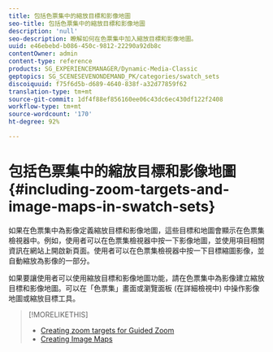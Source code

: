 ```yaml
---
title: 包括色票集中的縮放目標和影像地圖
seo-title: 包括色票集中的縮放目標和影像地圖
description: 'null'
seo-description: 瞭解如何在色票集中加入縮放目標和影像地圖。
uuid: e46ebebd-b086-450c-9812-22290a92db8c
contentOwner: admin
content-type: reference
products: SG_EXPERIENCEMANAGER/Dynamic-Media-Classic
geptopics: SG_SCENESEVENONDEMAND_PK/categories/swatch_sets
discoiquuid: f75f6d5b-d689-4640-838f-a32d77859f62
translation-type: tm+mt
source-git-commit: 1df4f88ef856160ee06c43dc6ec430df122f2408
workflow-type: tm+mt
source-wordcount: '170'
ht-degree: 92%

---
```



# 包括色票集中的縮放目標和影像地圖{#including-zoom-targets-and-image-maps-in-swatch-sets}

如果在色票集中為影像定義縮放目標和影像地圖，這些目標和地圖會顯示在色票集檢視器中。例如，使用者可以在色票集檢視器中按一下影像地圖，並使用項目相關資訊在網站上開啟新頁面。使用者可以在色票集檢視器中按一下目標縮圖影像，並自動縮放為影像的一部分。

如果要讓使用者可以使用縮放目標和影像地圖功能，請在色票集中為影像建立縮放目標和影像地圖。可以在「色票集」畫面或瀏覽面板 (在詳細檢視中) 中操作影像地圖或縮放目標工具。

>[!MORELIKETHIS]
>
>* [Creating zoom targets for Guided Zoom](creating-zoom-targets-guided-zoom.md#creating_zoom_targets_for_guided_zoom)
>* [Creating Image Maps](creating-image-maps.md#creating_image_maps)

